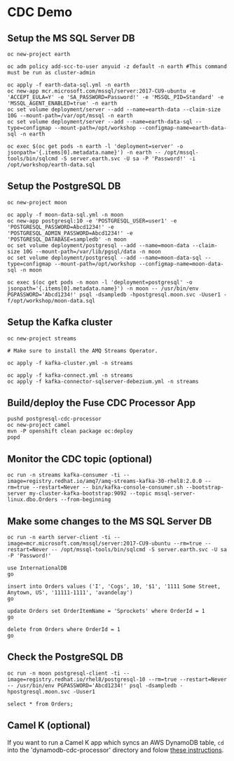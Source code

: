 # CDC Demo

## Setup the MS SQL Server DB

```
oc new-project earth

oc adm policy add-scc-to-user anyuid -z default -n earth #This command must be run as cluster-admin

oc apply -f earth-data-sql.yml -n earth
oc new-app mcr.microsoft.com/mssql/server:2017-CU9-ubuntu -e 'ACCEPT_EULA=Y' -e 'SA_PASSWORD=Password!' -e 'MSSQL_PID=Standard' -e 'MSSQL_AGENT_ENABLED=true' -n earth
oc set volume deployment/server --add --name=earth-data --claim-size 10G --mount-path=/var/opt/mssql -n earth
oc set volume deployment/server --add --name=earth-data-sql --type=configmap --mount-path=/opt/workshop --configmap-name=earth-data-sql -n earth

oc exec $(oc get pods -n earth -l 'deployment=server' -o jsonpath='{.items[0].metadata.name}') -n earth -- /opt/mssql-tools/bin/sqlcmd -S server.earth.svc -U sa -P 'Password!' -i /opt/workshop/earth-data.sql
```

## Setup the PostgreSQL DB

```
oc new-project moon

oc apply -f moon-data-sql.yml -n moon
oc new-app postgresql:10 -e 'POSTGRESQL_USER=user1' -e 'POSTGRESQL_PASSWORD=Abcd1234!' -e 'POSTGRESQL_ADMIN_PASSWORD=Abcd1234!' -e 'POSTGRESQL_DATABASE=sampledb' -n moon
oc set volume deployment/postgresql --add --name=moon-data --claim-size 10G --mount-path=/var/lib/pgsql/data -n moon
oc set volume deployment/postgresql --add --name=moon-data-sql --type=configmap --mount-path=/opt/workshop --configmap-name=moon-data-sql -n moon

oc exec $(oc get pods -n moon -l 'deployment=postgresql' -o jsonpath='{.items[0].metadata.name}') -n moon -- /usr/bin/env PGPASSWORD='Abcd1234!' psql -dsampledb -hpostgresql.moon.svc -Uuser1 -f/opt/workshop/moon-data.sql
```

## Setup the Kafka cluster

```
oc new-project streams

# Make sure to install the AMQ Streams Operator.

oc apply -f kafka-cluster.yml -n streams

oc apply -f kafka-connect.yml -n streams
oc apply -f kafka-connector-sqlserver-debezium.yml -n streams
```

## Build/deploy the Fuse CDC Processor App

```
pushd postgresql-cdc-processor
oc new-project camel
mvn -P openshift clean package oc:deploy
popd
```

## Monitor the CDC topic (optional)

```
oc run -n streams kafka-consumer -ti --image=registry.redhat.io/amq7/amq-streams-kafka-30-rhel8:2.0.0 --rm=true --restart=Never -- bin/kafka-console-consumer.sh --bootstrap-server my-cluster-kafka-bootstrap:9092 --topic mssql-server-linux.dbo.Orders --from-beginning
```

## Make some changes to the MS SQL Server DB

```
oc run -n earth server-client -ti --image=mcr.microsoft.com/mssql/server:2017-CU9-ubuntu --rm=true --restart=Never -- /opt/mssql-tools/bin/sqlcmd -S server.earth.svc -U sa -P 'Password!'
```

```
use InternationalDB
go

insert into Orders values ('I', 'Cogs', 10, '$1', '1111 Some Street, Anytown, US', '11111-1111', 'avandelay')
go

update Orders set OrderItemName = 'Sprockets' where OrderId = 1
go

delete from Orders where OrderId = 1
go
```

## Check the PostgreSQL DB

```
oc run -n moon postgresql-client -ti --image=registry.redhat.io/rhel8/postgresql-10 --rm=true --restart=Never -- /usr/bin/env PGPASSWORD='Abcd1234!' psql -dsampledb -hpostgresql.moon.svc -Uuser1
```

```
select * from Orders;
```

## Camel K (optional)

If you want to run a Camel K app which syncs an AWS DynamoDB table, `cd` into the 'dynamodb-cdc-processor' directory and folow [these instructions](./dynamodb-cdc-processor/README.md).
